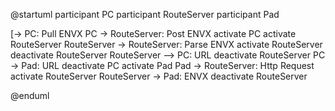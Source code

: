 @startuml
participant PC 
participant RouteServer
participant Pad

[-> PC: Pull ENVX
PC -> RouteServer: Post ENVX
activate PC
activate RouteServer
RouteServer -> RouteServer: Parse ENVX
activate RouteServer
deactivate RouteServer
RouteServer --> PC: URL
deactivate RouteServer
PC -> Pad: URL
deactivate PC
activate Pad
Pad -> RouteServer: Http Request
activate RouteServer
RouteServer -> Pad: ENVX
deactivate RouteServer

@enduml